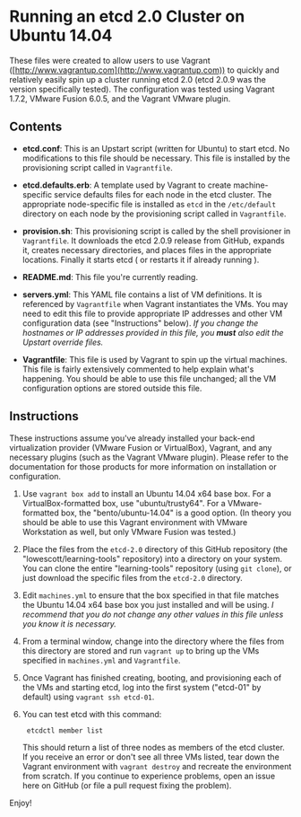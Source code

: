 # Running an etcd 2.0 Cluster on Ubuntu 14.04

These files were created to allow users to use Vagrant ([http://www.vagrantup.com](http://www.vagrantup.com)) to quickly and relatively easily spin up a cluster running etcd 2.0 (etcd 2.0.9 was the version specifically tested). The configuration was tested using Vagrant 1.7.2, VMware Fusion 6.0.5, and the Vagrant VMware plugin.

## Contents

* **etcd.conf**: This is an Upstart script (written for Ubuntu) to start etcd. No modifications to this file should be necessary. This file is installed by the provisioning script called in `Vagrantfile`.

* **etcd.defaults.erb**: A template used by Vagrant to create machine-specific service defaults files for each node in the etcd cluster. The appropriate node-specific file is installed as `etcd` in the `/etc/default` directory on each node by the provisioning script called in `Vagrantfile`.

* **provision.sh**: This provisioning script is called by the shell provisioner in `Vagrantfile`. It downloads the etcd 2.0.9 release from GitHub, expands it, creates necessary directories, and places files in the appropriate locations.  Finally it starts etcd ( or restarts it if already running ).

* **README.md**: This file you're currently reading.

* **servers.yml**: This YAML file contains a list of VM definitions. It is referenced by `Vagrantfile` when Vagrant instantiates the VMs. You may need to edit this file to provide appropriate IP addresses and other VM configuration data (see "Instructions" below). _If you change the hostnames or IP addresses provided in this file, you **must** also edit the Upstart override files._

* **Vagrantfile**: This file is used by Vagrant to spin up the virtual machines. This file is fairly extensively commented to help explain what's happening. You should be able to use this file unchanged; all the VM configuration options are stored outside this file.

## Instructions

These instructions assume you've already installed your back-end virtualization provider (VMware Fusion or VirtualBox), Vagrant, and any necessary plugins (such as the Vagrant VMware plugin). Please refer to the documentation for those products for more information on installation or configuration.

1. Use `vagrant box add` to install an Ubuntu 14.04 x64 base box. For a VirtualBox-formatted box, use "ubuntu/trusty64". For a VMware-formatted box, the "bento/ubuntu-14.04" is a good option. (In theory you should be able to use this Vagrant environment with VMware Workstation as well, but only VMware Fusion was tested.)

2. Place the files from the `etcd-2.0` directory of this GitHub repository (the "lowescott/learning-tools" repository) into a directory on your system. You can clone the entire "learning-tools" repository (using `git clone`), or just download the specific files from the `etcd-2.0` directory.

3. Edit `machines.yml` to ensure that the box specified in that file matches the Ubuntu 14.04 x64 base box you just installed and will be using. _I recommend that you do not change any other values in this file unless you know it is necessary._

4. From a terminal window, change into the directory where the files from this directory are stored and run `vagrant up` to bring up the VMs specified in `machines.yml` and `Vagrantfile`.

5. Once Vagrant has finished creating, booting, and provisioning each of the VMs and starting etcd, log into the first system ("etcd-01" by default) using `vagrant ssh etcd-01`.

6. You can test etcd with this command:

		etcdctl member list
	
	This should return a list of three nodes as members of the etcd cluster. If you receive an error or don't see all three VMs listed, tear down the Vagrant environment with `vagrant destroy` and recreate the environment from scratch. If you continue to experience problems, open an issue here on GitHub (or file a pull request fixing the problem).

Enjoy!
